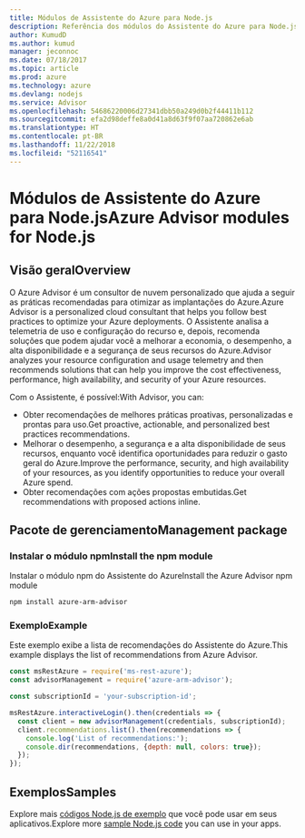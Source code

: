```yaml
---
title: Módulos de Assistente do Azure para Node.js
description: Referência dos módulos do Assistente do Azure para Node.js
author: KumudD
ms.author: kumud
manager: jeconnoc
ms.date: 07/18/2017
ms.topic: article
ms.prod: azure
ms.technology: azure
ms.devlang: nodejs
ms.service: Advisor
ms.openlocfilehash: 54686220006d27341dbb50a249d0b2f44411b112
ms.sourcegitcommit: efa2d98deffe8a0d41a8d63f9f07aa720862e6ab
ms.translationtype: HT
ms.contentlocale: pt-BR
ms.lasthandoff: 11/22/2018
ms.locfileid: "52116541"
---
```

# <a name="azure-advisor-modules-for-nodejs"></a><span data-ttu-id="02879-103">Módulos de Assistente do Azure para Node.js</span><span class="sxs-lookup"><span data-stu-id="02879-103">Azure Advisor modules for Node.js</span></span>

## <a name="overview"></a><span data-ttu-id="02879-104">Visão geral</span><span class="sxs-lookup"><span data-stu-id="02879-104">Overview</span></span>

<span data-ttu-id="02879-105">O Azure Advisor é um consultor de nuvem personalizado que ajuda a seguir as práticas recomendadas para otimizar as implantações do Azure.</span><span class="sxs-lookup"><span data-stu-id="02879-105">Azure Advisor is a personalized cloud consultant that helps you follow best practices to optimize your Azure deployments.</span></span> <span data-ttu-id="02879-106">O Assistente analisa a telemetria de uso e configuração do recurso e, depois, recomenda soluções que podem ajudar você a melhorar a economia, o desempenho, a alta disponibilidade e a segurança de seus recursos do Azure.</span><span class="sxs-lookup"><span data-stu-id="02879-106">Advisor analyzes your resource configuration and usage telemetry and then recommends solutions that can help you improve the cost effectiveness, performance, high availability, and security of your Azure resources.</span></span>

<span data-ttu-id="02879-107">Com o Assistente, é possível:</span><span class="sxs-lookup"><span data-stu-id="02879-107">With Advisor, you can:</span></span>
- <span data-ttu-id="02879-108">Obter recomendações de melhores práticas proativas, personalizadas e prontas para uso.</span><span class="sxs-lookup"><span data-stu-id="02879-108">Get proactive, actionable, and personalized best practices recommendations.</span></span>
- <span data-ttu-id="02879-109">Melhorar o desempenho, a segurança e a alta disponibilidade de seus recursos, enquanto você identifica oportunidades para reduzir o gasto geral do Azure.</span><span class="sxs-lookup"><span data-stu-id="02879-109">Improve the performance, security, and high availability of your resources, as you identify opportunities to reduce your overall Azure spend.</span></span>
- <span data-ttu-id="02879-110">Obter recomendações com ações propostas embutidas.</span><span class="sxs-lookup"><span data-stu-id="02879-110">Get recommendations with proposed actions inline.</span></span>

## <a name="management-package"></a><span data-ttu-id="02879-111">Pacote de gerenciamento</span><span class="sxs-lookup"><span data-stu-id="02879-111">Management package</span></span>

### <a name="install-the-npm-module"></a><span data-ttu-id="02879-112">Instalar o módulo npm</span><span class="sxs-lookup"><span data-stu-id="02879-112">Install the npm module</span></span>

<span data-ttu-id="02879-113">Instalar o módulo npm do Assistente do Azure</span><span class="sxs-lookup"><span data-stu-id="02879-113">Install the Azure Advisor npm module</span></span>

```bash
npm install azure-arm-advisor
```

### <a name="example"></a><span data-ttu-id="02879-114">Exemplo</span><span class="sxs-lookup"><span data-stu-id="02879-114">Example</span></span>

<span data-ttu-id="02879-115">Este exemplo exibe a lista de recomendações do Assistente do Azure.</span><span class="sxs-lookup"><span data-stu-id="02879-115">This example displays the list of recommendations from Azure Advisor.</span></span>

```javascript
const msRestAzure = require('ms-rest-azure');
const advisorManagement = require('azure-arm-advisor');

const subscriptionId = 'your-subscription-id';

msRestAzure.interactiveLogin().then(credentials => {
  const client = new advisorManagement(credentials, subscriptionId);
  client.recommendations.list().then(recommendations => {
    console.log('List of recommendations:');
    console.dir(recommendations, {depth: null, colors: true});
  });
});
```

## <a name="samples"></a><span data-ttu-id="02879-116">Exemplos</span><span class="sxs-lookup"><span data-stu-id="02879-116">Samples</span></span>

<span data-ttu-id="02879-117">Explore mais [códigos Node.js de exemplo](https://azure.microsoft.com/resources/samples/?platform=nodejs) que você pode usar em seus aplicativos.</span><span class="sxs-lookup"><span data-stu-id="02879-117">Explore more [sample Node.js code](https://azure.microsoft.com/resources/samples/?platform=nodejs) you can use in your apps.</span></span>
